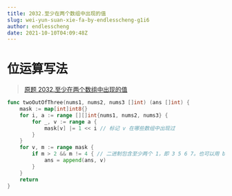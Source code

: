 ```yaml
---
title: 2032.至少在两个数组中出现的值
slug: wei-yun-suan-xie-fa-by-endlesscheng-g1i6
author: endlesscheng
date: 2021-10-10T04:09:48Z
---
```

# 位运算写法
 
> [原题 2032.至少在两个数组中出现的值](https://leetcode.cn/problems/two-out-of-three)
```go
func twoOutOfThree(nums1, nums2, nums3 []int) (ans []int) {
	mask := map[int]int8{}
	for i, a := range [][]int{nums1, nums2, nums3} {
		for _, v := range a {
			mask[v] |= 1 << i // 标记 v 在哪些数组中出现过
		}
	}
	for v, m := range mask {
		if m > 2 && m != 4 { // 二进制包含至少两个 1，即 3 5 6 7。也可以用 bits.OnesCount8 来求
			ans = append(ans, v)
		}
	}
	return
}
```
